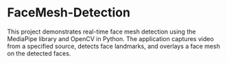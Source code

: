 # FaceMesh-Detection
This project demonstrates real-time face mesh detection using the MediaPipe library and OpenCV in Python. The application captures video from a specified source, detects face landmarks, and overlays a face mesh on the detected faces.
